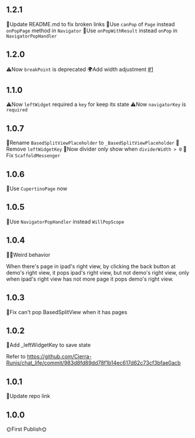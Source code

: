 ## 1.2.1

📖Update README.md to fix broken links
🔧Use `canPop` of `Page` instead `onPopPage` method in `Navigator`
🔧Use `onPopWithResult` instead `onPop` in `NavigatorPopHandler`

## 1.2.0

⚠️Now `breakPoint` is deprecated
🌍Add width adjustment [#1](https://github.com/Cierra-Runis/based_flutter/issues/1)

## 1.1.0

⚠️Now `leftWidget` required a `key` for keep its state
⚠️Now `navigatorKey` is `required`

## 1.0.7

📖Rename `BasedSplitViewPlaceholder` to `_BasedSplitViewPlaceholder`
📖Remove `leftWidgetKey`
📖Now divider only show when `dividerWidth > 0`
🔧Fix `ScaffoldMessenger`

## 1.0.6

📖Use `CupertinoPage` now

## 1.0.5

🔧Use `NavigatorPopHandler` instead `WillPopScope`

## 1.0.4

😵‍💫Weird behavior

When there's page in ipad's right view, by clicking the back button at demo's right view, it pops ipad's right view, but not demo's right view, only when ipad's right view has not more page it pops demo's right view.

## 1.0.3

🔧Fix can't pop BasedSplitView when it has pages

## 1.0.2

🔧Add \_leftWidgetKey to save state

Refer to <https://github.com/Cierra-Runis/chat_life/commit/983d8fd89dd78f1b14ec617d62c73cf3bfae0acb>

## 1.0.1

📖Update repo link

## 1.0.0

🌞First Publish🌞

